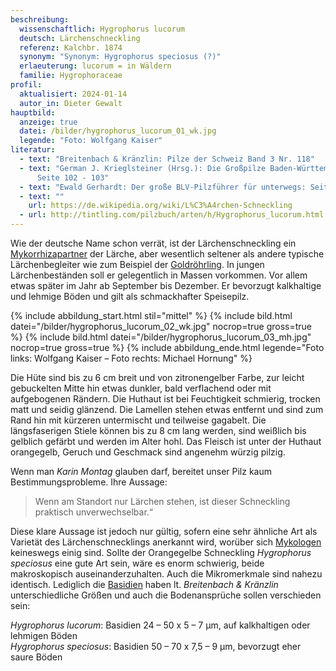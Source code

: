 ```yaml
---
beschreibung:
  wissenschaftlich: Hygrophorus lucorum
  deutsch: Lärchenschneckling
  referenz: Kalchbr. 1874
  synonym: "Synonym: Hygrophorus speciosus (?)"
  erlaeuterung: lucorum = in Wäldern
  familie: Hygrophoraceae
profil:
  aktualisiert: 2024-01-14
  autor_in: Dieter Gewalt
hauptbild:
  anzeige: true
  datei: /bilder/hygrophorus_lucorum_01_wk.jpg
  legende: "Foto: Wolfgang Kaiser"
literatur:
  - text: "Breitenbach & Kränzlin: Pilze der Schweiz Band 3 Nr. 118"
  - text: "German J. Krieglsteiner (Hrsg.): Die Großpilze Baden-Württembergs Band 3
      Seite 102 - 103"
  - text: "Ewald Gerhardt: Der große BLV-Pilzführer für unterwegs: Seite 126"
  - text: ""
    url: https://de.wikipedia.org/wiki/L%C3%A4rchen-Schneckling
  - url: http://tintling.com/pilzbuch/arten/h/Hygrophorus_lucorum.html
---
```

Wie der deutsche Name schon verrät, ist der Lärchenschneckling ein [Mykorrhizapartner](Mykorrhiza "Glossar") der Lärche, aber wesentlich seltener als andere typische Lärchenbegleiter wie zum Beispiel der [Goldröhrling](/pilze/suillus-grevillei-goldröhrling). In jungen Lärchenbeständen soll er gelegentlich in Massen vorkommen. Vor allem etwas später im Jahr ab September bis Dezember. Er bevorzugt kalkhaltige und lehmige Böden und gilt als schmackhafter Speisepilz.

{% include abbildung_start.html stil="mittel" %}
{% include bild.html datei="/bilder/hygrophorus_lucorum_02_wk.jpg" nocrop=true gross=true %}
{% include bild.html datei="/bilder/hygrophorus_lucorum_03_mh.jpg" nocrop=true gross=true %}
{% include abbildung_ende.html legende="Foto links: Wolfgang Kaiser – Foto rechts: Michael Hornung" %}

Die Hüte sind bis zu 6 cm breit und von zitronengelber Farbe, zur leicht gebuckelten Mitte hin etwas dunkler, bald verflachend oder mit aufgebogenen Rändern. Die Huthaut ist bei Feuchtigkeit schmierig, trocken matt und seidig glänzend. Die Lamellen stehen etwas entfernt und sind zum Rand hin mit kürzeren untermischt und teilweise gagabelt. Die längsfaserigen Stiele können bis zu 8 cm lang werden, sind weißlich bis gelblich gefärbt und werden im Alter hohl. Das Fleisch ist unter der Huthaut orangegelb, Geruch und Geschmack sind angenehm würzig pilzig. 

Wenn man *Karin Montag* glauben darf, bereitet unser Pilz kaum Bestimmungsprobleme. Ihre Aussage:

> Wenn am Standort nur Lärchen stehen, ist dieser Schneckling praktisch unverwechselbar.“

Diese klare Aussage ist jedoch nur gültig, sofern eine sehr ähnliche Art als Varietät des Lärchenschnecklings anerkannt wird, worüber sich [Mykologen](Mykologie "Glossar") keineswegs einig sind. Sollte der Orangegelbe Schneckling *Hygrophorus speciosus* eine gute Art sein, wäre es enorm schwierig, beide makroskopisch auseinanderzuhalten. Auch die Mikromerkmale sind nahezu identisch. Lediglich die [Basidien](Basidien "Glossar") haben lt. *Breitenbach & Kränzlin* unterschiedliche Größen und auch die Bodenansprüche sollen verschieden sein:

*Hygrophorus lucorum*: Basidien 24 – 50 x 5 – 7 µm, auf kalkhaltigen oder lehmigen Böden  
*Hygrophorus speciosus*: Basidien 50 – 70 x 7,5 – 9 µm, bevorzugt eher saure Böden